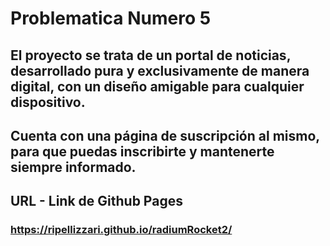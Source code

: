 # Problematica Numero 5

## El proyecto se trata de un portal de noticias, desarrollado pura y exclusivamente de manera digital, con un diseño amigable para cualquier dispositivo.

## Cuenta con una página de suscripción al mismo, para que puedas inscribirte y mantenerte siempre informado.

## URL - Link de Github Pages

### https://ripellizzari.github.io/radiumRocket2/
